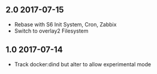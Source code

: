 ## 2.0 2017-07-15 <dave at tiredofit dot ca>

* Rebase with S6 Init System, Cron, Zabbix
* Switch to overlay2 Filesystem

## 1.0 2017-07-14 <dave at tiredofit dot ca>

* Track docker:dind but alter to allow experimental mode
